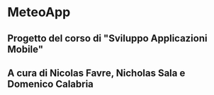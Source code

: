 # MeteoApp
## Progetto del corso di "Sviluppo Applicazioni Mobile"
## A cura di Nicolas Favre, Nicholas Sala e Domenico Calabria
